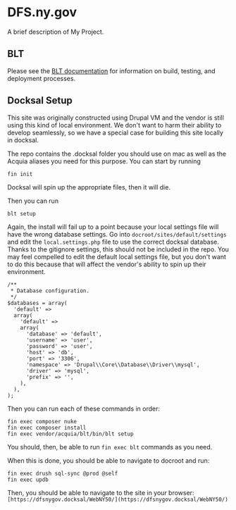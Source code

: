 # DFS.ny.gov

A brief description of My Project.

## BLT

Please see the [BLT documentation](http://blt.readthedocs.io/en/latest/) for information on build, testing, and deployment processes.

## Docksal Setup

This site was originally constructed using Drupal VM and the vendor is still using this kind of local environment. We don't want to harm their ability to develop seamlessly, so we have a special case for building this site locally in docksal.

The repo contains the .docksal folder you should use on mac as well as the Acquia aliases you need for this purpose. You can start by running

```fin init```

Docksal will spin up the appropriate files, then it will die. 

Then you can run 

```blt setup```

Again, the install will fail up to a point because your local settings file will have the wrong database settings. Go into `docroot/sites/default/settings` and edit the `local.settings.php` file to use the correct docksal database. Thanks to the gitignore settings, this should not be included in the repo. You may feel compelled to edit the default local settings file, but you don't want to do this because that will affect the vendor's ability to spin up their environment.

```
/**
 * Database configuration.
 */
$databases = array(
  'default' =>
  array(
    'default' =>
    array(
      'database' => 'default',
      'username' => 'user',
      'password' => 'user',
      'host' => 'db',
      'port' => '3306',
      'namespace' => 'Drupal\\Core\\Database\\Driver\\mysql',
      'driver' => 'mysql',
      'prefix' => '',
    ),
  ),
);
```

Then you can run each of these commands in order:

```
fin exec composer nuke
fin exec composer install
fin exec vendor/acquia/blt/bin/blt setup
```

You should, then, be able to run `fin exec blt` commands as you need.

When this is done, you should be able to navigate to docroot and run:

```
fin exec drush sql-sync @prod @self
fin exec updb
```

Then, you should be able to navigate to the site in your browser: `[https://dfsnygov.docksal/WebNY50/](https://dfsnygov.docksal/WebNY50/)`
